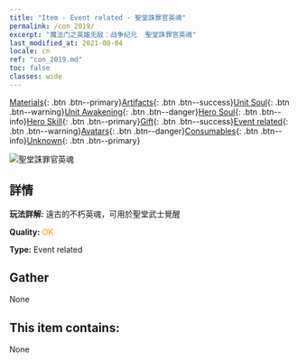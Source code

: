 ```yaml
---
title: "Item - Event related - 聖堂誅罪官英魂"
permalink: /con_2019/
excerpt: "魔法门之英雄无敌：战争纪元  聖堂誅罪官英魂"
last_modified_at: 2021-08-04
locale: cn
ref: "con_2019.md"
toc: false
classes: wide
---
```

 [Materials](/ItemsCN/){: .btn .btn--primary}[Artifacts](/ItemsCN/Artifacts/){: .btn .btn--success}[Unit Soul](/ItemsCN/UnitSoul/){: .btn .btn--warning}[Unit Awakening](/ItemsCN/UnitAwakening/){: .btn .btn--danger}[Hero Soul](/ItemsCN/HeroSoul/){: .btn .btn--info}[Hero Skill](/ItemsCN/HeroSkill/){: .btn .btn--primary}[Gift](/ItemsCN/Gift/){: .btn .btn--success}[Event related](/ItemsCN/Events/){: .btn .btn--warning}[Avatars](/ItemsCN/Avatars/){: .btn .btn--danger}[Consumables](/ItemsCN/Consumables/){: .btn .btn--info}[Unknown](/ItemsCN/Unknown/){: .btn .btn--primary}

 ![聖堂誅罪官英魂](/images/t/juexing_108.png)

## 詳情
 **玩法詳解:** 遠古的不朽英魂，可用於聖堂武士覺醒

 **Quality:** <span style="color: #FF8C00">OK</span>

 **Type:** Event related

## Gather

  None

## This item contains:

  None

